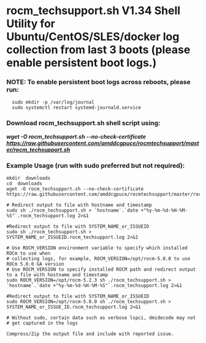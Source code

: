 # rocm_techsupport.sh V1.34 Shell Utility for Ubuntu/CentOS/SLES/docker log collection from last 3 boots (please enable persistent boot logs.)
### NOTE: To enable persistent boot logs across reboots, please run:  
```
  sudo mkdir -p /var/log/journal
  sudo systemctl restart systemd-journald.service
```

### Download rocm_techsupport.sh shell script using:
***wget -O rocm_techsupport.sh --no-check-certificate https://raw.githubusercontent.com/amddcgpuce/rocmtechsupport/master/rocm_techsupport.sh*** 

### Example Usage (run with sudo preferred but not required):
```
mkdir  downloads
cd  downloads
wget -O rocm_techsupport.sh --no-check-certificate https://raw.githubusercontent.com/amddcgpuce/rocmtechsupport/master/rocm_techsupport.sh

# Redirect output to file with hostname and timestamp
sudo sh ./rocm_techsupport.sh > `hostname`.`date +"%y-%m-%d-%H-%M-%S"`.rocm_techsupport.log 2>&1

#Redirect output to file with SYSTEM_NAME_or_ISSUEID
sudo sh ./rocm_techsupport.sh > SYSTEM_NAME_or_ISSUEID.rocm_techsupport.log 2>&1

# Use ROCM_VERSION environment variable to specify which installed ROCm to use when
# collecting logs, for example, ROCM_VERSION=/opt/rocm-5.0.0 to use ROCm 5.0.0 GA version
# Use ROCM_VERSION to specify installed ROCM path and redirect output to a file with hostname and timestamp
sudo ROCM_VERSION=/opt/rocm-5.2.3 sh ./rocm_techsupport.sh > `hostname`.`date +"%y-%m-%d-%H-%M-%S"`.rocm_techsupport.log 2>&1

#Redirect output to file with SYSTEM_NAME_or_ISSUEID
sudo ROCM_VERSION=/opt/rocm-5.0.0 sh ./rocm_techsupport.sh > SYSTEM_NAME_or_ISSUE_ID.rocm_techsupport.log 2>&1

# Without sudo, certain data such as verbose lspci, dmidecode may not
# get captured in the logs

Compress/Zip the output file and include with reported issue.
```

